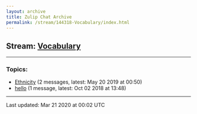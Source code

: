 ```yaml
---
layout: archive
title: Zulip Chat Archive
permalink: /stream/144318-Vocabulary/index.html
---
```


## Stream: [Vocabulary](https://hl7webmaster.github.io/zulip-hl7-org/stream/144318-Vocabulary/index.html)
---

### Topics:

* [Ethnicity](topic/Ethnicity.html) (2 messages, latest: May 20 2019 at 00:50)
* [hello](topic/hello.html) (1 message, latest: Oct 02 2018 at 13:48)

<hr><p>Last updated: Mar 21 2020 at 00:02 UTC</p>
